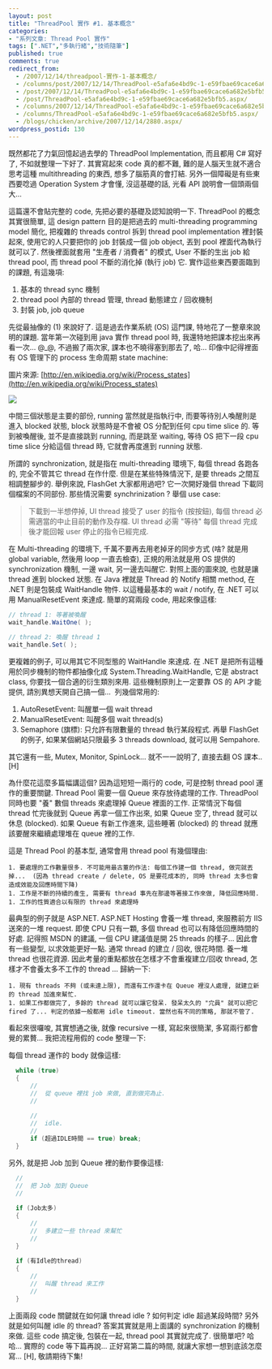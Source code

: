 ```yaml
---
layout: post
title: "ThreadPool 實作 #1. 基本概念"
categories:
- "系列文章: Thread Pool 實作"
tags: [".NET","多執行緒","技術隨筆"]
published: true
comments: true
redirect_from:
  - /2007/12/14/threadpool-實作-1-基本概念/
  - /columns/post/2007/12/14/ThreadPool-e5afa6e4bd9c-1-e59fbae69cace6a682e5bfb5.aspx/
  - /post/2007/12/14/ThreadPool-e5afa6e4bd9c-1-e59fbae69cace6a682e5bfb5.aspx/
  - /post/ThreadPool-e5afa6e4bd9c-1-e59fbae69cace6a682e5bfb5.aspx/
  - /columns/2007/12/14/ThreadPool-e5afa6e4bd9c-1-e59fbae69cace6a682e5bfb5.aspx/
  - /columns/ThreadPool-e5afa6e4bd9c-1-e59fbae69cace6a682e5bfb5.aspx/
  - /blogs/chicken/archive/2007/12/14/2880.aspx/
wordpress_postid: 130
---
```


既然都花了力氣回憶起過去學的 ThreadPool Implementation, 而且都用 C# 寫好了, 不如就整理一下好了. 其實寫起來 code 真的都不難, 難的是人腦天生就不適合思考這種 multithreading 的東西, 想多了腦筋真的會打結. 另外一個障礙是有些東西要唸過 Operation System 才會懂, 沒這基礎的話, 光看 API 說明會一個頭兩個大...

這篇還不會貼完整的 code, 先把必要的基礎及認知說明一下. ThreadPool 的概念其實很簡單, 這 design pattern 目的是把過去的 multi-threading programming model 簡化, 把複雜的 threads control 拆到 thread pool implementation 裡封裝起來, 使用它的人只要把你的 job 封裝成一個 job object, 丟到 pool 裡面代為執行就可以了. 然後裡面就套用 "生產者 / 消費者" 的模式, User 不斷的生出 job 給 thread pool, 而 thread pool 不斷的消化掉 (執行 job) 它. 實作這些東西要面臨到的課題, 有這幾項:

1. 基本的 thread sync 機制
1. thread pool 內部的 thread 管理, thread 動態建立 / 回收機制
1. 封裝 job, job queue

先從最抽像的 (1) 來說好了. 這是過去作業系統 (OS) 這門課, 特地花了一整章來說明的課題. 當年第一次碰到用 java 實作 thread pool 時, 我還特地把課本挖出來再看一次... @_@, 不過搬了兩次家, 課本也不曉得塞到那去了, 哈... 印像中記得裡面有 OS 管理下的 process 生命周期 state machine:

圖片來源: [http://en.wikipedia.org/wiki/Process_states](http://en.wikipedia.org/wiki/Process_states)

![](http://upload.wikimedia.org/wikipedia/commons/thumb/8/83/Process_states.svg/600px-Process_states.svg.png)



中間三個狀態是主要的部份, running 當然就是指執行中, 而要等待別人喚醒則是進入 blocked 狀態, block 狀態時是不會被 OS 分配到任何 cpu time slice 的. 等到被喚醒後, 並不是直接跳到 running, 而是跳至 waiting, 等待 OS 把下一段 cpu time slice 分給這個 thread 時, 它就會再度進到 running 狀態.

所謂的 synchronization, 就是指在 multi-threading 環境下, 每個 thread 各跑各的, 完全不管其它 thread 在作什麼. 但是在某些特殊情況下, 是要 threads 之間互相調整腳步的. 舉例來說, FlashGet 大家都用過吧? 它一次開好幾個 thread 下載同個檔案的不同部份. 那些情況需要 synchrinization ? 舉個 use case:

> 下載到一半想停掉, UI thread 接受了 user 的指令 (按按鈕), 每個 thread 必需適當的中止目前的動作及存檔. UI thread 必需 "等待" 每個
> thread 完成後才能回報 user 停止的指令已經完成.

在 Multi-threading 的環境下, 千萬不要再去用老掉牙的同步方式 (啥? 就是用 global variable, 然後用 loop 一直去檢查), 正規的用法就是用 OS 提供的 synchronization 機制, 一邊 wait, 另一邊去叫醒它. 對照上面的圖來說, 也就是讓 thread 進到 blocked 狀態. 在 Java 裡就是 Thread 的 Notify 相關 method, 在 .NET 則是包裝成 WaitHandle 物件. 以這種最基本的 wait / notify, 在 .NET 可以用 ManualResetEvent 來達成. 簡單的寫兩段 code, 用起來像這樣:

```csharp
// thread 1: 等著被喚醒
wait_handle.WaitOne( );
 
// thread 2: 喚醒 thread 1
wait_handle.Set( );
```


更複雜的例子, 可以用其它不同型態的 WaitHandle 來達成. 在 .NET 是把所有這種用於同步機制的物件都抽像化成 System.Threading.WaitHandle, 它是 abstract class, 你要找一個合適的衍生類別來用. 這些機制原則上一定要靠 OS 的 API 才能提供, 請別異想天開自己搞一個...  列幾個常用的:

1.	AutoResetEvent: 叫醒單一個 wait thread
1.	ManualResetEvent: 叫醒多個 wait thread(s)
1.	Semaphore (旗標): 只允許有限數量的 thread 執行某段程式. 再舉 FlashGet 的例子, 如果某個網站只限最多 3 threads download, 就可以用 Sempahore.

其它還有一些, Mutex, Monitor, SpinLock... 就不一一說明了, 直接去翻 OS 課本.. [H]

為什麼花這麼多篇幅講這個? 因為這短短一兩行的 code, 可是控制 thread pool 運作的重要關鍵. Thread Pool 需要一個 Queue 來存放待處理的工作. ThreadPool 同時也要 "養" 數個 threads 來處理掉 Queue 裡面的工作. 正常情況下每個 thread 忙完後就到 Queue 再拿一個工作出來, 如果 Queue 空了, thread 就可以休息 (blocked). 如果 Queue 有新工作進來, 這些睡著 (blocked) 的 thread 就應該要醒來繼續處理堆在 queue 裡的工作.

這是 Thread Pool 的基本型, 通常會用 thread pool 有幾個理由:

	1. 要處理的工作數量很多. 不可能用最古董的作法: 每個工作建一個 thread, 做完就丟掉...  (因為 thread create / delete, OS 是要花成本的, 同時 thread 太多也會造成效能及回應時間下降)
	1. 工作是不斷的持續的產生, 需要有 thread 事先在那邊等著接工作來做, 降低回應時間.
	1. 工作的性質適合以有限的 thread 來處理時


最典型的例子就是 ASP.NET. ASP.NET Hosting 會養一堆 thread, 來服務前方 IIS 送來的一堆 request. 即使 CPU 只有一顆, 多個 thread 也可以有降低回應時間的好處. 記得照 MSDN 的建議, 一個 CPU 建議值是開 25 threads 的樣子... 因此會有一些變型, 以求效能更好一點. 通常 thread 的建立 / 回收, 很花時間. 養一堆 thread 也很花資源. 因此考量的重點都放在怎樣才不會重複建立/回收 thread, 怎樣才不會養太多不工作的 thread ... 歸納一下:

	1. 現有 threads 不夠 (或未達上限), 而還有工作還卡在 Queue 裡沒人處理, 就建立新的 thread 加進來幫忙.
	1. 如果工作都做完了, 多餘的 thread 就可以讓它發呆. 發呆太久的 "宂員" 就可以把它 fired 了... 判定的依據一般都用 idle timeout. 當然也有不同的策略, 那就不管了.

看起來很囉唆, 其實想通之後, 就像 recursive 一樣, 寫起來很簡潔, 多寫兩行都會覺的累贅... 我把流程用假的 code 整理一下:

每個 thread 運作的 body 就像這樣:

```csharp
  while (true)
  {
      //
      //  從 queue 裡找 job 來做, 直到做完為止.
      //
   
      //
      //  idle.
      //
      if (超過IDLE時間 == true) break;
  }
```


另外, 就是把 Job 加到 Queue 裡的動作要像這樣:



```csharp
  //
  //  把 Job 加到 Queue
  //
   
  if (Job太多)
  {
      //
      //  多建立一些 thread 來幫忙
      //
  }
   
  if (有Idle的thread)
  {
      //
      //  叫醒 thread 來工作
      //
  }
```


上面兩段 code 關鍵就在如何讓 thread idle ? 如何判定 idle 超過某段時間? 另外就是如何叫醒 idle 的 thread? 答案其實就是用上面講的 synchronization 的機制來做. 這些 code 搞定後, 包裝在一起, thread pool 其實就完成了. 很簡單吧? 哈哈... 實際的 code 等下篇再說... 正好寫第二篇的時間, 就讓大家想一想到底該怎麼寫... [H], 敬請期待下集!